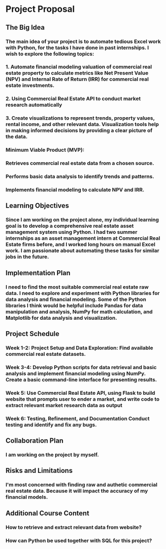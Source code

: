 # Project Proposal
## The Big Idea
### The main idea of your project is to automate tedious Excel work with Python, for the tasks I have done in past internships. I wish to explore the following topics:
### 1. Automate financial modeling valuation of commercial real estate property to calculate metrics like Net Present Value (NPV) and Internal Rate of Return (IRR) for commercial real estate investments.
### 2. Using Commercial Real Estate API to conduct market research automatically
### 3. Create visualizations to represent trends, property values, rental income, and other relevant data. Visualization tools help in making informed decisions by providing a clear picture of the data.

### Minimum Viable Product (MVP):
### Retrieves commercial real estate data from a chosen source.
### Performs basic data analysis to identify trends and patterns.
### Implements financial modeling to calculate NPV and IRR.

## Learning Objectives
### Since I am working on the project alone, my individual learning goal is to develop a comprehensive real estate asset management system using Python. I had two summer internships as an asset management intern at Commercial Real Estate firms before, and I worked long hours on manual Excel work. I am passionate about automating these tasks for similar jobs in the future.

## Implementation Plan 
### I need to find the most suitable commercial real estate raw data. I need to explore and experiment with Python libraries for data analysis and financial modeling. Some of the Python libraries I think would be helpful include Pandas for data manipulation and analysis, NumPy for math calculation, and Matplotlib for data analysis and visualization.

## Project Schedule
### Week 1-2: Project Setup and Data Exploration: Find available commercial real estate datasets.
### Week 3-4: Develop Python scripts for data retrieval and basic analysis and implement financial modeling using NumPy. Create a basic command-line interface for presenting results.
### Week 5: Use Commercial Real Estate API, using Flask to build website that prompts user to ender a market, and write code to extract relevant market research data as output
### Week 6: Testing, Refinement, and Documentation Conduct testing and identify and fix any bugs. 

## Collaboration Plan
### I am working on the project by myself.

## Risks and Limitations
### I'm most concerned with finding raw and authetic commercial real estate data. Because it will impact the accuracy of my financial models.

## Additional Course Content
### How to retrieve and extract relevant data from website?
### How can Python be used together with SQL for this project?
